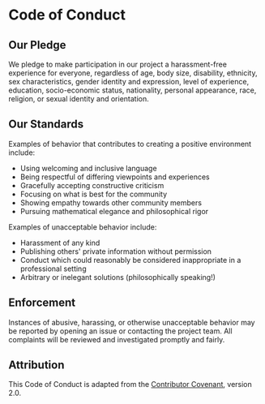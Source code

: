# Code of Conduct

## Our Pledge

We pledge to make participation in our project a harassment-free experience for everyone, regardless of age, body size, disability, ethnicity, sex characteristics, gender identity and expression, level of experience, education, socio-economic status, nationality, personal appearance, race, religion, or sexual identity and orientation.

## Our Standards

Examples of behavior that contributes to creating a positive environment include:

* Using welcoming and inclusive language
* Being respectful of differing viewpoints and experiences
* Gracefully accepting constructive criticism
* Focusing on what is best for the community
* Showing empathy towards other community members
* Pursuing mathematical elegance and philosophical rigor

Examples of unacceptable behavior include:

* Harassment of any kind
* Publishing others' private information without permission
* Conduct which could reasonably be considered inappropriate in a professional setting
* Arbitrary or inelegant solutions (philosophically speaking!)

## Enforcement

Instances of abusive, harassing, or otherwise unacceptable behavior may be reported by opening an issue or contacting the project team. All complaints will be reviewed and investigated promptly and fairly.

## Attribution

This Code of Conduct is adapted from the [Contributor Covenant](https://www.contributor-covenant.org), version 2.0.
